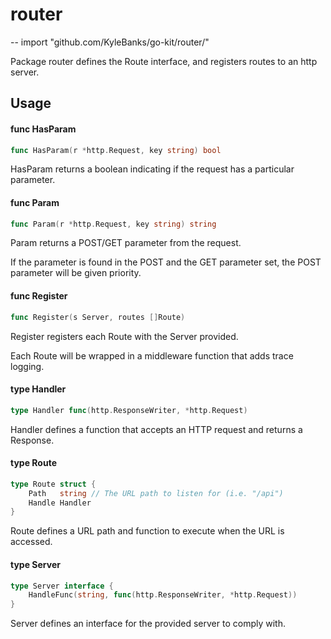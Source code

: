 # router
--
    import "github.com/KyleBanks/go-kit/router/"

Package router defines the Route interface, and registers routes to an http
server.

## Usage

#### func  HasParam

```go
func HasParam(r *http.Request, key string) bool
```
HasParam returns a boolean indicating if the request has a particular parameter.

#### func  Param

```go
func Param(r *http.Request, key string) string
```
Param returns a POST/GET parameter from the request.

If the parameter is found in the POST and the GET parameter set, the POST
parameter will be given priority.

#### func  Register

```go
func Register(s Server, routes []Route)
```
Register registers each Route with the Server provided.

Each Route will be wrapped in a middleware function that adds trace logging.

#### type Handler

```go
type Handler func(http.ResponseWriter, *http.Request)
```

Handler defines a function that accepts an HTTP request and returns a Response.

#### type Route

```go
type Route struct {
	Path   string // The URL path to listen for (i.e. "/api")
	Handle Handler
}
```

Route defines a URL path and function to execute when the URL is accessed.

#### type Server

```go
type Server interface {
	HandleFunc(string, func(http.ResponseWriter, *http.Request))
}
```

Server defines an interface for the provided server to comply with.
